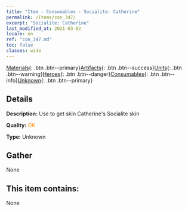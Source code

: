 ```yaml
---
title: "Item - Consumables - Socialite: Catherine"
permalink: /Items/con_347/
excerpt: "Socialite: Catherine"
last_modified_at: 2021-03-02
locale: en
ref: "con_347.md"
toc: false
classes: wide
---
```

 [Materials](/Items/){: .btn .btn--primary}[Artifacts](/Items/Artifacts/){: .btn .btn--success}[Units](/Items/Units/){: .btn .btn--warning}[Heroes](/Items/Heroes/){: .btn .btn--danger}[Consumables](/Items/Consumables/){: .btn .btn--info}[Unknown](/Items/Unknown/){: .btn .btn--primary}

## Details
 **Description:** Use to get skin Catherine's Socialite skin

 **Quality:** <span style="color: #FF8C00">OK</span>

 **Type:** Unknown

## Gather

  None

## This item contains:

  None

